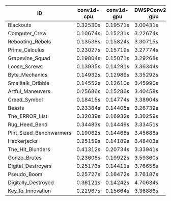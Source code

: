 |ID|conv1d-cpu|conv1d-gpu|DWSPConv2D-gpu|gemm-gpu|avg|
|-|-|-|-|-|-|
|Blackouts|0.32530s|0.19571s|3.00431s|1.83003s|1.33884s|
|Computer_Crew|0.10674s|0.15231s|3.22674s|1.97500s|1.36520s|
|Rebooting_Rebels|0.13538s|0.15824s|3.30715s|1.96379s|1.39114s|
|Prime_Calculus|0.23027s|0.15719s|3.27774s|1.93199s|1.39930s|
|Grapevine_Squad|0.19804s|0.15071s|3.29268s|1.98508s|1.40663s|
|Loose_Screws|0.13935s|0.14281s|3.36344s|2.05182s|1.42435s|
|Byte_Mechanics|0.14932s|0.12989s|3.35292s|2.08791s|1.43001s|
|Smalltalk_Dribble|0.14552s|0.12610s|3.45990s|2.02082s|1.43809s|
|Artful_Maneuvers|0.25686s|0.15286s|3.40458s|1.95902s|1.44333s|
|Creed_Symbol|0.18415s|0.14774s|3.38904s|2.06074s|1.44542s|
|Beasts|0.23384s|0.14405s|3.26739s|2.18060s|1.45647s|
|The_ERROR_List|0.32039s|0.16932s|3.30259s|2.14524s|1.48438s|
|Rug_Heed_Bend|0.34483s|0.14449s|3.33451s|2.12106s|1.48622s|
|Pint_Sized_Benchwarmers|0.19062s|0.14468s|3.45688s|2.21660s|1.50219s|
|Hackerjacks|0.25159s|0.14189s|3.48403s|2.17291s|1.51261s|
|The_Hit_Blunders|0.41312s|0.20734s|3.33941s|2.17832s|1.53455s|
|Gonzo_Brutes|0.23608s|0.19922s|3.59360s|2.22905s|1.56449s|
|Digital_Destroyers|0.25173s|0.14411s|3.76658s|2.35363s|1.62901s|
|Pseudo_Boom|0.25727s|0.16472s|3.76187s|2.34317s|1.63176s|
|Digitally_Destroyed|0.36121s|0.14242s|4.70634s|2.77978s|1.99744s|
|Key_to_Innovation|0.22967s|0.15664s|3.36886s|infs|infs|
